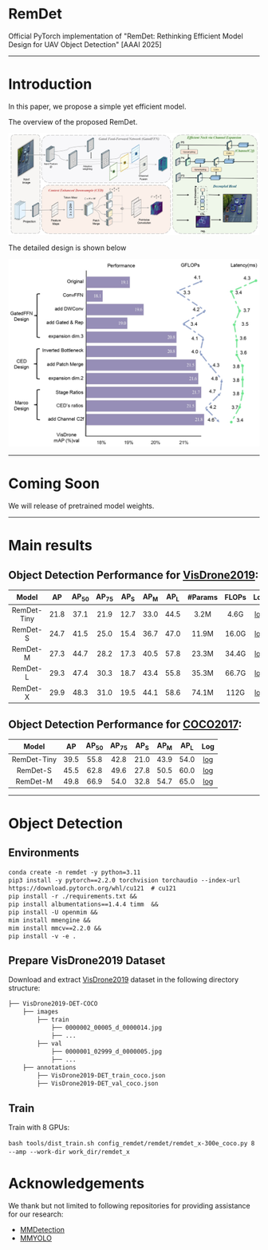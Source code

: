 # RemDet

Official PyTorch implementation of "RemDet: Rethinking Efficient Model Design for UAV Object Detection" [AAAI 2025]

--------
# Introduction
In this paper, we propose a simple yet efficient model.

The overview of the proposed RemDet.
<div align="center">
  <img src="resources/Architecture_RemDet.jpg" width="800px"/>
</div>

The detailed design is shown below

<div align="center">
  <img src="resources/overall_design.jpg" width="800px"/>
</div>

-----
# Coming Soon

We will release of pretrained model weights.

------
# Main results

## Object Detection Performance for [VisDrone2019](https://github.com/VisDrone/VisDrone-Dataset):
|     Model      |  AP  | AP<sub>50</sub> | AP<sub>75</sub> | AP<sub>S</sub> | AP<sub>M</sub> | AP<sub>L</sub> | #Params | FLOPs |                         Log                         |
|:--------------:|:----:|:---------------:|:---------------:|:--------------:|:--------------:|:--------------:|:-------:|:-----:|:---------------------------------------------------:|
|  RemDet-Tiny   | 21.8 |      37.1       |      21.9       |      12.7      |      33.0      |      44.5      |  3.2M   | 4.6G  |  [log](resources/remdet_tiny/20240724_133030.log)   |
|    RemDet-S    | 24.7 |      41.5       |      25.0       |      15.4      |      36.7      |      47.0      |  11.9M  | 16.0G |    [log](resources/remdet_s/20240724_110347.log)    |
|    RemDet-M    | 27.3 |      44.7       |      28.2       |      17.3      |      40.5      |      57.8      |  23.3M  | 34.4G |    [log](resources/remdet_m/20240724_083541.log)    |
|    RemDet-L    | 29.3 |      47.4       |      30.3       |      18.7      |      43.4      |      55.8      |  35.3M  | 66.7G |    [log](resources/remdet_l/20240724_055016.log)    |
|    RemDet-X    | 29.9 |      48.3       |      31.0       |      19.5      |      44.1      |      58.6      |  74.1M  | 112G  |   [log](resources/remdet_x/20240728_082805.log)     |

## Object Detection Performance for [COCO2017](https://cocodataset.org):
|    Model    |  AP  | AP<sub>50</sub> | AP<sub>75</sub> | AP<sub>S</sub> | AP<sub>M</sub> | AP<sub>L</sub> |                          Log                          |
|:-----------:|:----:|:---------------:|:---------------:|:--------------:|:--------------:|:--------------:|:-----------------------------------------------------:|
| RemDet-Tiny | 39.5 |      55.8       |      42.8       |      21.0      |      43.9      |      54.0      | [log](resources/mscoco/remdet_tiny_coco.log) |
|  RemDet-S   | 45.5 |      62.8       |      49.6       |      27.8      |      50.5      |      60.0      | [log](resources/mscoco/remdet_s_coco.log) |
|  RemDet-M   | 49.8 |      66.9       |      54.0       |      32.8      |      54.7      |      65.0      | [log](resources/mscoco/remdet_m_coco.log) |



------
# Object Detection
## Environments
```shell
conda create -n remdet -y python=3.11
pip3 install -y pytorch==2.2.0 torchvision torchaudio --index-url https://download.pytorch.org/whl/cu121  # cu121
pip install -r ./requirements.txt &&
pip install albumentations==1.4.4 timm  &&
pip install -U openmim &&
mim install mmengine &&
mim install mmcv==2.2.0 &&
pip install -v -e .
```
  
## Prepare VisDrone2019 Dataset
Download and extract [VisDrone2019](https://github.com/VisDrone/VisDrone-Dataset) dataset in the following directory structure:

```
├── VisDrone2019-DET-COCO
    ├── images
        ├── train
            ├── 0000002_00005_d_0000014.jpg
            ├── ...
        ├── val
            ├── 0000001_02999_d_0000005.jpg
            ├── ...
    ├── annotations
        ├── VisDrone2019-DET_train_coco.json
        ├── VisDrone2019-DET_val_coco.json

```

## Train
Train with 8 GPUs:

```bash tools/dist_train.sh config_remdet/remdet/remdet_x-300e_coco.py 8 --amp --work-dir work_dir/remdet_x```


# Acknowledgements
We thank but not limited to following repositories for providing assistance for our research:

[//]: # (- [TIMM]&#40;https://github.com/rwightman/pytorch-image-models&#41;)
- [MMDetection](https://github.com/open-mmlab/mmdetection)
- [MMYOLO](https://github.com/open-mmlab/mmyolo)